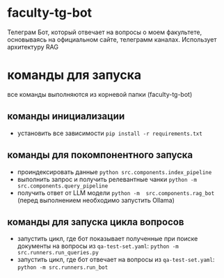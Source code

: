 # faculty-tg-bot
Телеграм Бот, который отвечает на вопросы о моем факультете, основываясь на официальном сайте, телеграмм каналах.
Использует архитектуру RAG

# команды для запуска
все команды выполняются из корневой папки (faculty-tg-bot)
## команды инициализации
- установить все зависимости `pip install -r requirements.txt`

## команды для покомпонентного запуска
- проиндексировать данные `python src.components.index_pipeline`
- выполнить запрос и получить релевантные чанки `python -m src.components.query_pipeline`
- получить ответ от LLM модели `python -m  src.components.rag_bot` (перед выполнением необходимо запустить Ollama)

## команды для запуска цикла вопросов
- запустить цикл, где бот показывает полученные при поиске документы на вопросы из `qa-test-set.yaml`: `python -m src.runners.run_queries.py` 
- запустить цикл, где бот отвечает на вопросы из `qa-test-set.yaml`: `python -m src.runners.run_bot` 